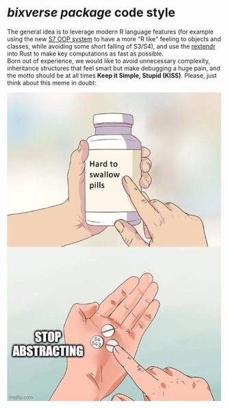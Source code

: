 # *bixverse package* code style

The general idea is to leverage modern R language features (for example using 
the new [S7 OOP system](https://github.com/RConsortium/S7) to have a more "R 
like" feeling to objects and classes, while avoiding some short falling of 
S3/S4), and use the [rextendr](https://github.com/extendr/rextendr) into Rust 
to make key computations as fast as possible. </br>
Born out of experience, we would like to avoid unnecessary complexity, 
inheritance structures that feel smart but make debugging a huge pain, and the
motto should be at all times **Keep it Simple, Stupid (KISS)**. 
Please, just think about this meme in doubt:

<img src="/misc/pics/stop_abstracting.png" alt="stop abstracting">
